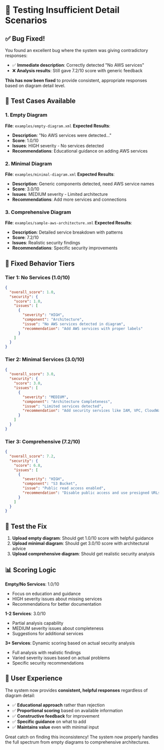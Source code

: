 # 🧪 Testing Insufficient Detail Scenarios

## ✅ **Bug Fixed!** 

You found an excellent bug where the system was giving contradictory responses:
- ✅ **Immediate description**: Correctly detected "No AWS services"  
- ❌ **Analysis results**: Still gave 7.2/10 score with generic feedback

**This has now been fixed** to provide consistent, appropriate responses based on diagram detail level.

## 🎯 **Test Cases Available**

### **1. Empty Diagram** 
**File**: `examples/empty-diagram.xml`
**Expected Results**:
- **Description**: "No AWS services were detected..."
- **Score**: 1.0/10 
- **Issues**: HIGH severity - No services detected
- **Recommendations**: Educational guidance on adding AWS services

### **2. Minimal Diagram**
**File**: `examples/minimal-diagram.xml` 
**Expected Results**:
- **Description**: Generic components detected, need AWS service names
- **Score**: 3.0/10
- **Issues**: MEDIUM severity - Limited architecture
- **Recommendations**: Add more services and connections

### **3. Comprehensive Diagram**
**File**: `examples/sample-aws-architecture.xml`
**Expected Results**:
- **Description**: Detailed service breakdown with patterns
- **Score**: 7.2/10 
- **Issues**: Realistic security findings
- **Recommendations**: Specific security improvements

## 🔧 **Fixed Behavior Tiers**

### **Tier 1: No Services (1.0/10)**
```json
{
  "overall_score": 1.0,
  "security": {
    "score": 1.0,
    "issues": [
      {
        "severity": "HIGH",
        "component": "Architecture", 
        "issue": "No AWS services detected in diagram",
        "recommendation": "Add AWS services with proper labels"
      }
    ]
  }
}
```

### **Tier 2: Minimal Services (3.0/10)**
```json
{
  "overall_score": 3.0,
  "security": {
    "score": 3.0,
    "issues": [
      {
        "severity": "MEDIUM",
        "component": "Architecture Completeness",
        "issue": "Limited services detected",
        "recommendation": "Add security services like IAM, VPC, CloudWatch"
      }
    ]
  }
}
```

### **Tier 3: Comprehensive (7.2/10)**
```json
{
  "overall_score": 7.2,
  "security": {
    "score": 6.8,
    "issues": [
      {
        "severity": "HIGH",
        "component": "S3 Bucket",
        "issue": "Public read access enabled",
        "recommendation": "Disable public access and use presigned URLs"
      }
    ]
  }
}
```

## 🧪 **Test the Fix**

1. **Upload empty diagram**: Should get 1.0/10 score with helpful guidance
2. **Upload minimal diagram**: Should get 3.0/10 score with architectural advice  
3. **Upload comprehensive diagram**: Should get realistic security analysis

## 📊 **Scoring Logic**

**Empty/No Services**: 1.0/10
- Focus on education and guidance
- HIGH severity issues about missing services
- Recommendations for better documentation

**1-2 Services**: 3.0/10  
- Partial analysis capability
- MEDIUM severity issues about completeness
- Suggestions for additional services

**3+ Services**: Dynamic scoring based on actual security analysis
- Full analysis with realistic findings
- Varied severity issues based on actual problems
- Specific security recommendations

## 🎯 **User Experience**

The system now provides **consistent, helpful responses** regardless of diagram detail:

- ✅ **Educational approach** rather than rejection
- ✅ **Proportional scoring** based on available information
- ✅ **Constructive feedback** for improvement
- ✅ **Specific guidance** on what to add
- ✅ **Maintains value** even with minimal input

Great catch on finding this inconsistency! The system now properly handles the full spectrum from empty diagrams to comprehensive architectures.